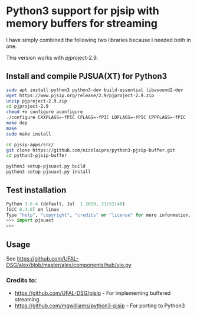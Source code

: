 # Python3 support for pjsip with memory buffers for streaming

I have simply combined the following two libraries because I needed both in one.

This version works with pjproject-2.9.


## Install and compile PJSUA(XT) for Python3
```sh
sudo apt install python3 python3-dev build-essential libasound2-dev
wget https://www.pjsip.org/release/2.9/pjproject-2.9.zip
unzip pjproject-2.9.zip
cd pjproject-2.9
chmod +x configure aconfigure
./configure CXXFLAGS=-fPIC CFLAGS=-fPIC LDFLAGS=-fPIC CPPFLAGS=-fPIC
make dep
make
sudo make install

cd pjsip-apps/src/
git clone https://github.com/nicolaipre/python3-pjsip-buffer.git
cd python3-pjsip-buffer

python3 setup-pjsuaxt.py build
python3 setup-pjsuaxt.py install
```

## Test installation
```python
Python 3.6.4 (default, Jul  1 2019, 21:52:48)
[GCC 8.3.0] on linux
Type "help", "copyright", "credits" or "license" for more information.
>>> import pjsuaxt
>>>
```

## Usage
See https://github.com/UFAL-DSG/alex/blob/master/alex/components/hub/vio.py

### Credits to:
- https://github.com/UFAL-DSG/pjsip - For implementing buffered streaming
- https://github.com/mgwilliams/python3-pjsip - For porting to Python3

